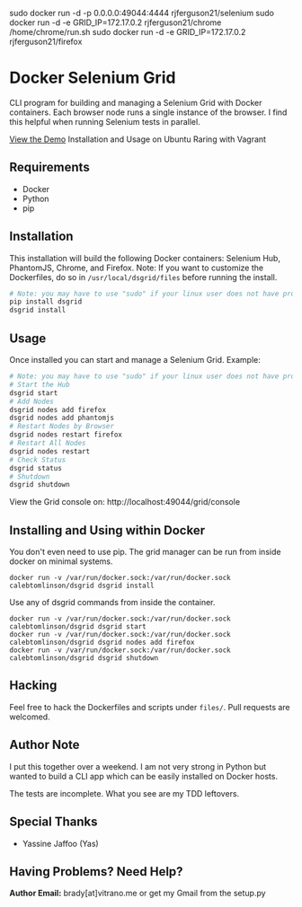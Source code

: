sudo docker run -d -p 0.0.0.0:49044:4444 rjferguson21/selenium
sudo docker run -d -e GRID_IP=172.17.0.2 rjferguson21/chrome /home/chrome/run.sh
sudo docker run -d -e GRID_IP=172.17.0.2 rjferguson21/firefox



# Docker Selenium Grid

CLI program for building and managing a Selenium Grid with Docker containers. Each browser node runs a single instance of the browser. I find this
helpful when running Selenium tests in parallel.

[View the Demo](http://asciinema.org/a/5879) Installation and Usage on Ubuntu Raring with Vagrant

## Requirements

* Docker
* Python
* pip

## Installation

This installation will build the following Docker containers: Selenium Hub, PhantomJS, Chrome, and Firefox. Note: If you
want to customize the Dockerfiles, do so in `/usr/local/dsgrid/files` before running the install.

```bash
# Note: you may have to use "sudo" if your linux user does not have proper permissions
pip install dsgrid
dsgrid install
```

## Usage

Once installed you can start and manage a Selenium Grid. Example:

```bash
# Note: you may have to use "sudo" if your linux user does not have proper permissions
# Start the Hub
dsgrid start
# Add Nodes
dsgrid nodes add firefox
dsgrid nodes add phantomjs
# Restart Nodes by Browser
dsgrid nodes restart firefox
# Restart All Nodes
dsgrid nodes restart
# Check Status
dsgrid status
# Shutdown
dsgrid shutdown
```

View the Grid console on: http://localhost:49044/grid/console

## Installing and Using within Docker

You don't even need to use pip. The grid manager can be run from inside docker on minimal systems.

```
docker run -v /var/run/docker.sock:/var/run/docker.sock calebtomlinson/dsgrid dsgrid install
```

Use any of dsgrid commands from inside the container.

```
docker run -v /var/run/docker.sock:/var/run/docker.sock calebtomlinson/dsgrid dsgrid start
docker run -v /var/run/docker.sock:/var/run/docker.sock calebtomlinson/dsgrid dsgrid nodes add firefox
docker run -v /var/run/docker.sock:/var/run/docker.sock calebtomlinson/dsgrid dsgrid shutdown
```

## Hacking

Feel free to hack the Dockerfiles and scripts under `files/`. Pull requests are welcomed.

## Author Note

I put this together over a weekend. I am not very strong in Python but wanted to build a CLI app which can be easily
installed on Docker hosts.

The tests are incomplete. What you see are my TDD leftovers.

## Special Thanks

* Yassine Jaffoo (Yas)

## Having Problems? Need Help?

**Author Email:** brady[at]vitrano.me or get my Gmail from the setup.py
